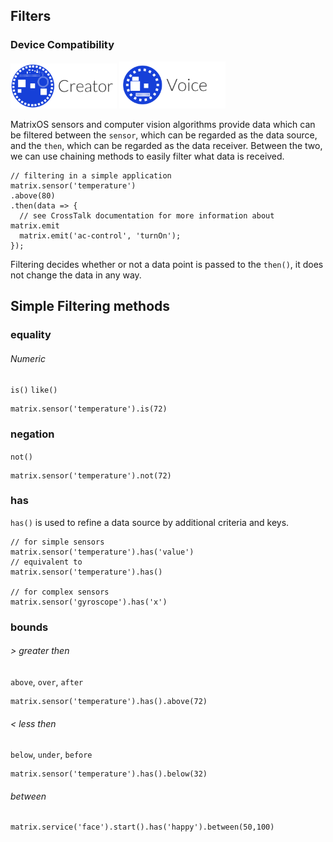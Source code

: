 ## Filters

### Device Compatibility
<img width="170" src="../../img/creator-icon.svg">
<img width="170" src="../../img/voice-icon.svg">

MatrixOS sensors and computer vision algorithms provide data which can be filtered between the `sensor`, which can be regarded as the data source, and the `then`, which can be regarded as the data receiver. Between the two, we can use chaining methods to easily filter what data is received.

```language-javascript
// filtering in a simple application
matrix.sensor('temperature')
.above(80)
.then(data => {
  // see CrossTalk documentation for more information about matrix.emit
  matrix.emit('ac-control', 'turnOn');
});
```

Filtering decides whether or not a data point is passed to the `then()`, it does not change the data in any way.

## Simple Filtering methods

### equality

###### Numeric
`is()` `like()`
```language-javascript
matrix.sensor('temperature').is(72)
```

### negation
`not()`
```language-javascript
matrix.sensor('temperature').not(72)
```

### has
`has()` is used to refine a data source by additional criteria and keys.

```language-javascript
// for simple sensors
matrix.sensor('temperature').has('value')
// equivalent to
matrix.sensor('temperature').has()

// for complex sensors
matrix.sensor('gyroscope').has('x')

```

### bounds
###### > greater then
`above`, `over`, `after`
```language-javascript
matrix.sensor('temperature').has().above(72)
```

###### < less then
`below`, `under`, `before`
```language-javascript
matrix.sensor('temperature').has().below(32)
```

###### between
```language-javascript
matrix.service('face').start().has('happy').between(50,100)
```
